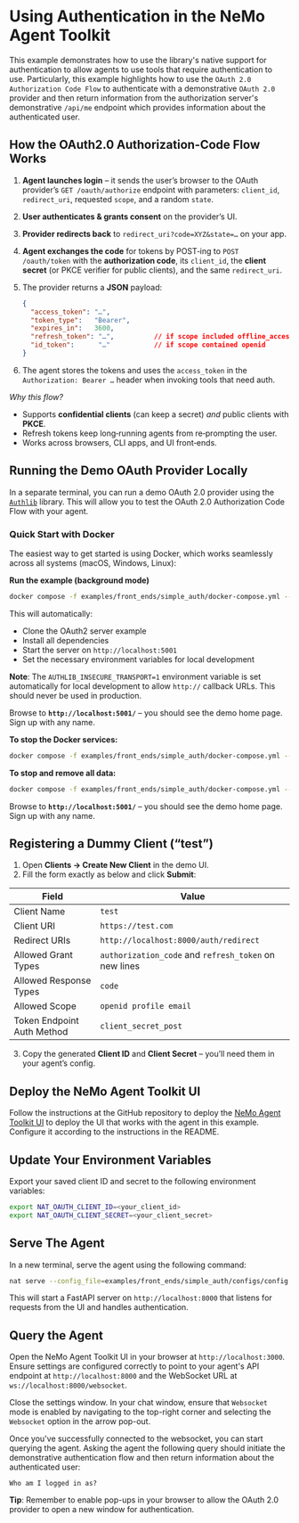 <!--
SPDX-FileCopyrightText: Copyright (c) 2025, NVIDIA CORPORATION & AFFILIATES. All rights reserved.
SPDX-License-Identifier: Apache-2.0

Licensed under the Apache License, Version 2.0 (the "License");
you may not use this file except in compliance with the License.
You may obtain a copy of the License at

http://www.apache.org/licenses/LICENSE-2.0

Unless required by applicable law or agreed to in writing, software
distributed under the License is distributed on an "AS IS" BASIS,
WITHOUT WARRANTIES OR CONDITIONS OF ANY KIND, either express or implied.
See the License for the specific language governing permissions and
limitations under the License.
-->

# Using Authentication in the NeMo Agent Toolkit

This example demonstrates how to use the library's native support for authentication to allow agents to use tools that require
authentication to use. Particularly, this example highlights how to use the `OAuth 2.0 Authorization Code Flow` to authenticate
with a demonstrative `OAuth 2.0` provider and then return information from the authorization server's demonstrative `/api/me` endpoint
which provides information about the authenticated user.

## How the OAuth2.0 Authorization‑Code Flow Works

1. **Agent launches login** – it sends the user’s browser to the OAuth provider’s
   `GET /oauth/authorize` endpoint with parameters:
   `client_id`, `redirect_uri`, requested `scope`, and a random `state`.
2. **User authenticates & grants consent** on the provider’s UI.
3. **Provider redirects back** to `redirect_uri?code=XYZ&state=…` on your app.
4. **Agent exchanges the code** for tokens by POST‑ing to `POST /oauth/token`
   with the **authorization code**, its `client_id`, the **client secret** (or PKCE
   verifier for public clients), and the same `redirect_uri`.
5. The provider returns a **JSON** payload:

   ```json
   {
     "access_token": "…",
     "token_type":   "Bearer",
     "expires_in":   3600,
     "refresh_token": "…",          // if scope included offline_access
     "id_token":      "…"           // if scope contained openid
   }
   ```

6. The agent stores the tokens and uses the `access_token` in the
   `Authorization: Bearer …` header when invoking tools that need auth.

*Why this flow?*

- Supports **confidential clients** (can keep a secret) *and* public clients with **PKCE**.
- Refresh tokens keep long‑running agents from re‑prompting the user.
- Works across browsers, CLI apps, and UI front‑ends.

## Running the Demo OAuth Provider Locally

In a separate terminal, you can run a demo OAuth 2.0 provider using the [`Authlib`](https://docs.authlib.org/en/latest/)
library. This will allow you to test the OAuth 2.0 Authorization Code Flow with your agent.

### Quick Start with Docker

The easiest way to get started is using Docker, which works seamlessly across all systems (macOS, Windows, Linux):

**Run the example (background mode)**
```bash
docker compose -f examples/front_ends/simple_auth/docker-compose.yml --project-directory examples/front_ends/simple_auth up -d
```

This will automatically:

- Clone the OAuth2 server example
- Install all dependencies
- Start the server on `http://localhost:5001`
- Set the necessary environment variables for local development

**Note**: The `AUTHLIB_INSECURE_TRANSPORT=1` environment variable is set automatically for local development to allow `http://` callback URLs. This should never be used in production.

Browse to **`http://localhost:5001/`** – you should see the demo home page. Sign up with any name.

**To stop the Docker services:**

```bash
docker compose -f examples/front_ends/simple_auth/docker-compose.yml --project-directory examples/front_ends/simple_auth down
```

**To stop and remove all data:**

```bash
docker compose -f examples/front_ends/simple_auth/docker-compose.yml --project-directory examples/front_ends/simple_auth down -v
```

Browse to **`http://localhost:5001/`** – you should see the demo home page. Sign up with any name.

## Registering a Dummy Client (“test”)

1. Open **Clients → Create New Client** in the demo UI.
2. Fill the form exactly as below and click **Submit**:

| Field                      | Value                                                 |
|----------------------------|-------------------------------------------------------|
| Client Name                | `test`                                                |
| Client URI                 | `https://test.com`                                    |
| Redirect URIs              | `http://localhost:8000/auth/redirect`                 |
| Allowed Grant Types        | `authorization_code` and `refresh_token` on new lines |
| Allowed Response Types     | `code`                                                |
| Allowed Scope              | `openid profile email`                                |
| Token Endpoint Auth Method | `client_secret_post`                                  |

3. Copy the generated **Client ID** and **Client Secret** – you’ll need them in your agent’s config.

## Deploy the NeMo Agent Toolkit UI

Follow the instructions at the GitHub repository to deploy the [NeMo Agent Toolkit UI](https://github.com/NVIDIA/NeMo-Agent-Toolkit-UI)
to deploy the UI that works with the agent in this example. Configure it according to the instructions in the README.

## Update Your Environment Variables

Export your saved client ID and secret to the following environment variables:

```bash
export NAT_OAUTH_CLIENT_ID=<your_client_id>
export NAT_OAUTH_CLIENT_SECRET=<your_client_secret>
```

## Serve The Agent

In a new terminal, serve the agent using the following command:

```bash
nat serve --config_file=examples/front_ends/simple_auth/configs/config.yml
```

This will start a FastAPI server on `http://localhost:8000` that listens for requests from the UI and
handles authentication.

## Query the Agent

Open the NeMo Agent Toolkit UI in your browser at `http://localhost:3000`. Ensure settings are configured correctly to point to your agent's API endpoint at `http://localhost:8000` and
the WebSocket URL at `ws://localhost:8000/websocket`.

Close the settings window. In your chat window, ensure that `Websocket` mode is enabled by navigating to the top-right corner and selecting the `Websocket` option in the arrow pop-out.

Once you've successfully connected to the websocket, you can start querying the agent. Asking the agent the following query should initiate the demonstrative authentication flow and then return
information about the authenticated user:

```text
Who am I logged in as?
```

**Tip**: Remember to enable pop-ups in your browser to allow the OAuth 2.0 provider to open a new window for authentication.
